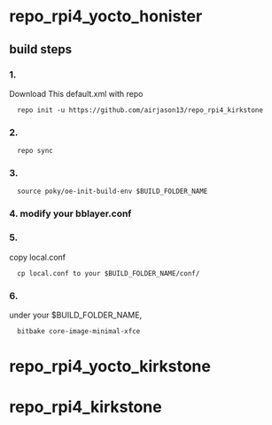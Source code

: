 # repo_rpi4_yocto_honister
## build steps


### 1. 
Download This default.xml with repo

      repo init -u https://github.com/airjason13/repo_rpi4_kirkstone
      
### 2.

      repo sync
      
### 3.

      source poky/oe-init-build-env $BUILD_FOLDER_NAME
      
### 4.    modify your bblayer.conf
      
### 5.    
copy local.conf


      cp local.conf to your $BUILD_FOLDER_NAME/conf/
      
### 6. 
under your $BUILD_FOLDER_NAME,

      bitbake core-image-minimal-xfce
# repo_rpi4_yocto_kirkstone
# repo_rpi4_kirkstone
